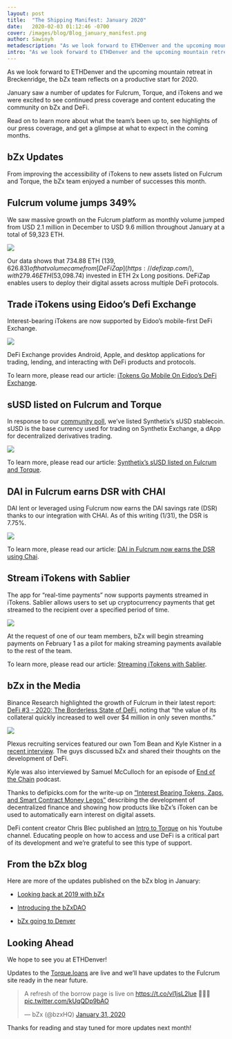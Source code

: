 ```yaml
---
layout: post
title:  "The Shipping Manifest: January 2020"
date:   2020-02-03 01:12:46 -0700
cover: /images/blog/Blog_january_manifest.png
author: Sawinyh
metadescription: "As we look forward to ETHDenver and the upcoming mountain retreat in Breckenridge, the bZx team reflects on a productive start for 2020"
intro: "As we look forward to ETHDenver and the upcoming mountain retreat in Breckenridge, the bZx team reflects on a productive start for 2020"
---
```

As we look forward to ETHDenver and the upcoming mountain retreat in Breckenridge, the bZx team reflects on a productive start for 2020.

January saw a number of updates for Fulcrum, Torque, and iTokens and we were excited to see continued press coverage and content educating the community on bZx and DeFi.

Read on to learn more about what the team’s been up to, see highlights of our press coverage, and get a glimpse at what to expect in the coming months.

## bZx Updates

From improving the accessibility of iTokens to new assets listed on Fulcrum and Torque, the bZx team enjoyed a number of successes this month.

## Fulcrum volume jumps 349%

We saw massive growth on the Fulcrum platform as monthly volume jumped from  USD 2.1 million in December to USD 9.6 million throughout January at a total of 59,323 ETH.

![](/images/blog/january-recap/jan-volume.png)

Our data shows that 734.88 ETH ($139,626.83) of that volume came from [DeFiZap](https://defizap.com/), with 279.46 ETH ($53,098.74) invested in ETH 2x Long positions. DeFiZap enables users to deploy their digital assets across multiple DeFi protocols.

## Trade iTokens using Eidoo’s Defi Exchange

Interest-bearing iTokens are now supported by Eidoo’s mobile-first DeFi Exchange.

![](/images/blog/IMG_6693.jpg)

DeFi Exchange provides Android, Apple, and desktop applications for trading, lending, and interacting with DeFi products and protocols.

To learn more, please read our article: [iTokens Go Mobile On Eidoo’s DeFi Exchange](https://bzx.network/blog/fulcrum-itokens-now-available-on-eidoo).

## sUSD listed on Fulcrum and Torque

In response to our [community poll](https://twitter.com/bzxHQ/status/1195390676059316224), we’ve listed Synthetix’s sUSD stablecoin. sUSD is the base currency used for trading on Synthetix Exchange, a dApp for decentralized derivatives trading.

![](/images/blog/january-recap/image6.png)

To learn more, please read our article: [Synthetix’s sUSD listed on Fulcrum and Torque](https://bzx.network/blog/susd).

## DAI in Fulcrum earns DSR with CHAI

DAI lent or leveraged using Fulcrum now earns the DAI savings rate (DSR) thanks to our integration with CHAI. As of this writing (1/31), the DSR is 7.75%.

![](/images/blog/january-recap/image1.png)

To learn more, please read our article: [DAI in Fulcrum now earns the DSR using Chai](https://bzx.network/blog/chai).

## Stream iTokens with Sablier

The app for “real-time payments” now supports payments streamed in iTokens. Sablier allows users to set up cryptocurrency payments that get streamed to the recipient over a specified period of time.

![](/images/blog/january-recap/image5.png)

At the request of one of our team members, bZx will begin streaming payments on February 1 as a pilot for making streaming payments available to the rest of the team.

To learn more, please read our article: [Streaming iTokens with Sablier](https://bzx.network/blog/sablier-itokens).

## bZx in the Media

Binance Research highlighted the growth of Fulcrum in their latest report: [DeFi #3 - 2020: The Borderless State of DeFi](https://research.binance.com/analysis/2020-borderless-state-of-defi), noting that “the value of its collateral quickly increased to well over $4 million in only seven months.”

![](/images/blog/january-recap/image3.png)

Plexus recruiting services featured our own Tom Bean and Kyle Kistner in a [recent interview](https://www.plexusrs.com/tom-bean-kyle-kistner-bzx-network-interview/). The guys discussed bZx and shared their thoughts on the development of DeFi.

Kyle was also interviewed by Samuel McCulloch for an episode of [End of the Chain](https://www.endofthechain.com/kyle-kistner-bzx/) podcast.

Thanks to defipicks.com for the write-up on [“Interest Bearing Tokens, Zaps, and Smart Contract Money Legos”](http://defipicks.com/2020/01/20/interest-bearing-tokens-zaps-and-smart-contract-money-legos/) describing the development of decentralized finance and showing how products like bZx’s iToken can be used to automatically earn interest on digital assets.

DeFi content creator Chris Blec published an [Intro to Torque](https://www.youtube.com/watch?v=mMSvn2uLc8A) on his Youtube channel. Educating people on how to access and use DeFi is a critical part of its development and we’re grateful to see this type of support.

## From the bZx blog

Here are more of the updates published on the bZx blog in January:

- [Looking back at 2019 with bZx](https://bzx.network/blog/year-2019)

- [Introducing the bZxDAO](https://bzx.network/blog/introducing-bzxdao)

- [bZx going to Denver](https://bzx.network/blog/bzx-going-to-denver)

## Looking Ahead

We hope to see you at ETHDenver!

Updates to the [Torque.loans](https://torque.loans/#/) are live and we’ll have updates to the Fulcrum site ready in the near future.

<blockquote class="twitter-tweet"><p lang="en" dir="ltr">A refresh of the borrow page is live on <a href="https://t.co/vl1jsL2lue">https://t.co/vl1jsL2lue</a> 🎉🎉🎉 <a href="https://t.co/kUqQDp9bAO">pic.twitter.com/kUqQDp9bAO</a></p>&mdash; bZx (@bzxHQ) <a href="https://twitter.com/bzxHQ/status/1223117911910277122?ref_src=twsrc%5Etfw">January 31, 2020</a></blockquote> <script async src="https://platform.twitter.com/widgets.js" charset="utf-8"></script>

Thanks for reading and stay tuned for more updates next month!
